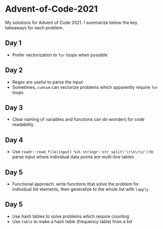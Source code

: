# Advent-of-Code-2021
My solutions for Advent of Code 2021. I summarize below the key takeaways for each problem.

## Day 1
* Prefer vectorization to `for` loops when possible

## Day 2
* Regex are useful to parse the input
* Sometimes, `cumsum` can vectorize problems which apparently require `for` loops

## Day 3
* Clear naming of variables and functions can do wonders for code readability 

## Day 4
* Use `readr::read_file(input) %>% stringr::str_split('\r\n\r\n')` to parse input where individual data points are multi-line tables

## Day 5
* Functional approach: write functions that solve the problem for individual list elements, then generalize to the whole list with `lapply`

## Day 5
* Use hash tables to solve problems which require counting
* Use `table` to make a hash table (frequency table) from a list
